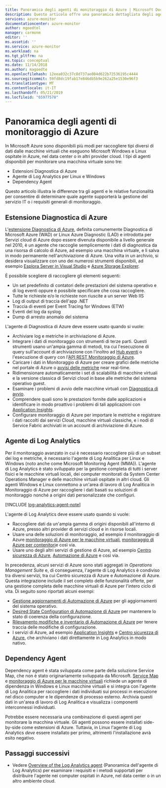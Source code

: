 ```yaml
---
title: Panoramica degli agenti di monitoraggio di Azure | Microsoft Docs
description: Questo articolo offre una panoramica dettagliata degli agenti disponibili di Azure che supportano il monitoraggio delle macchine virtuali ospitate in Azure o in un ambiente ibrido.
services: azure-monitor
documentationcenter: azure-monitor
author: mgoedtel
manager: carmonm
editor: ''
ms.assetid: ''
ms.service: azure-monitor
ms.workload: na
ms.tgt_pltfrm: na
ms.topic: conceptual
ms.date: 11/14/2018
ms.author: magoedte
ms.openlocfilehash: 12eea032c37c8d737ae004d622b72536195c4444
ms.sourcegitcommit: 59fd8dc19fab17e846db5b9e262a25e1530e96f3
ms.translationtype: MT
ms.contentlocale: it-IT
ms.lasthandoff: 05/21/2019
ms.locfileid: "65977578"
---
```

# <a name="overview-of-the-azure-monitoring-agents"></a>Panoramica degli agenti di monitoraggio di Azure 
In Microsoft Azure sono disponibili più modi per raccogliere tipi diversi di dati dalle macchine virtuali che eseguono Microsoft Windows e Linux ospitate in Azure, nel data center o in altri provider cloud. I tipi di agenti disponibili per monitorare una macchina virtuale sono tre:

* Estensioni Diagnostica di Azure
* Agente di Log Analytics per Linux e Windows
* Dependency Agent

Questo articolo illustra le differenze tra gli agenti e le relative funzionalità per consentire di determinare quale agente supporterà la gestione del servizio IT o i requisiti generali di monitoraggio.  

## <a name="azure-diagnostic-extension"></a>Estensione Diagnostica di Azure
L'[estensione Diagnostica di Azure](../../azure-monitor/platform/diagnostics-extension-overview.md), definita comunemente Diagnostica di Microsoft Azure (WAD) or Linux Azure Diagnostic (LAD) e introdotta per Servizi cloud di Azure dopo essere divenuta disponibile a livello generale nel 2010, è un agente che raccoglie semplicemente i dati di diagnostica da una risorsa di calcolo di Azure, ad esempio una macchina virtuale, e li salva in modo permanente nell'archiviazione di Azure. Una volta in un archivio, si desidera visualizzare con uno dei numerosi strumenti disponibili, ad esempio [Esplora Server in Visual Studio](/visualstudio/azure/vs-azure-tools-storage-resources-server-explorer-browse-manage) e [Azure Storage Explorer](../../vs-azure-tools-storage-manage-with-storage-explorer.md).

È possibile scegliere di raccogliere gli elementi seguenti:

* Un set predefinito di contatori delle prestazioni del sistema operativo e di log eventi oppure è possibile specificare che cosa raccogliere. 
* Tutte le richieste e/o le richieste non riuscite a un server Web IIS
* Log di output di traccia dell'app .NET
* Traccia di eventi per Event Tracing for Windows (ETW) 
* Eventi del log da syslog  
* Dump di arresto anomalo del sistema 

L'agente di Diagnostica di Azure deve essere usato quando si vuole:

* Archiviare log e metriche in archiviazione di Azure.
* Integrare i dati di monitoraggio con strumenti di terze parti. Questi strumenti usano un'ampia gamma di metodi, tra cui l'esecuzione di query sull'account di archiviazione con l'inoltro ad [Hub eventi](../../event-hubs/event-hubs-about.md) o l'esecuzione di query con l'[API REST Monitoraggio di Azure](../../azure-monitor/platform/rest-api-walkthrough.md).
* Caricare i dati in Monitoraggio di Azure per creare grafici delle metriche nel portale di Azure o [avvisi delle metriche](../../azure-monitor/platform/alerts-metric-overview.md) near real-time. 
* Ridimensionare automaticamente i set di scalabilità di macchine virtuali e la versione classica di Servizi cloud in base alle metriche del sistema operativo guest.
* Esaminare i problemi di avvio delle macchine virtuali con [Diagnostica di avvio](../../virtual-machines/troubleshooting/boot-diagnostics.md).
* Comprendere quali sono le prestazioni fornite dalle applicazioni e identificare in modo proattivo i problemi di tali applicazioni con [Application Insights](../../azure-monitor/overview.md).
* Configurare monitoraggio di Azure per importare le metriche e registrare i dati raccolti dai servizi Cloud, macchine virtuali classiche, e i nodi di Service Fabric archiviati in un account di archiviazione di Azure.

## <a name="log-analytics-agent"></a>Agente di Log Analytics
Per il monitoraggio avanzato in cui è necessario raccogliere più di un subset dei log e metriche, è necessario l'agente di Log Analitica per Linux e Windows (noto anche come Microsoft Monitoring Agent (MMA)). L'agente di Log Analytics è stato sviluppato per la gestione completa di tutti i server fisici e le macchine virtuali locali, dei computer monitorati da System Center Operations Manager e delle macchine virtuali ospitate in altri cloud. Gli agenti Windows e Linux connettono a un'area di lavoro di Log Analitica in Monitoraggio di Azure per raccogliere i dati basati su soluzioni di monitoraggio nonché a origini dati personalizzate che configuri.

[!INCLUDE [log-analytics-agent-note](../../../includes/log-analytics-agent-note.md)]

L'agente di Log Analytics deve essere usato quando si vuole:

* Raccogliere dati da un'ampia gamma di origini disponibili all'interno di Azure, presso altri provider di servizi cloud e in risorse locali. 
* Usare una delle soluzioni di monitoraggio, ad esempio il monitoraggio di Azure [monitoraggio di Azure per le macchine virtuali](../insights/vminsights-overview.md), [monitoraggio di Azure per contenitori](../insights/container-insights-overview.md)e così via.  
* Usare uno degli altri servizi di gestione di Azure, ad esempio [Centro sicurezza di Azure](../../security-center/security-center-intro.md), [Automazione di Azure](../../automation/automation-intro.md) e così via.

In precedenza, alcuni servizi di Azure sono stati aggregati in *Operations Management Suite* e, di conseguenza, l'agente di Log Analytics è condiviso tra diversi servizi, tra cui Centro sicurezza di Azure e Automazione di Azure.  Questa integrazione include il set completo delle funzionalità offerte, per una gestione completa delle macchine virtuali di Azure per l'intero ciclo di vita.  Di seguito sono riportati alcuni esempi:

* [Gestione aggiornamenti di Automazione di Azure](../../automation/automation-update-management.md) per gli aggiornamenti del sistema operativo.
* [Desired State Configuration di Automazione di Azure](../../automation/automation-dsc-overview.md) per mantenere lo stato di coerenza della configurazione.
* [Rilevamento modifiche e inventario di Automazione di Azure](../../automation/change-tracking.md) per tenere traccia delle modifiche di configurazione.
* I servizi di Azure, ad esempio [Application Insights](https://docs.microsoft.com/azure/application-insights/) e [Centro sicurezza di Azure](https://docs.microsoft.com/azure/security-center/), che archiviano i dati direttamente in Log Analytics in modo nativo.  

## <a name="dependency-agent"></a>Dependency Agent
Dependency agent è stata sviluppata come parte della soluzione Service Map, che non è stato originariamente sviluppata da Microsoft. [Service Map](../insights/service-map.md) e [monitoraggio di Azure per le macchine virtuali](../insights/vminsights-overview.md) richiede un agente di dipendenza in Windows e Linux macchine virtuali e si integra con l'agente di Log Analitica per raccogliere i dati individuati sui processi in esecuzione nel disco computer e le dipendenze di processo esterno. Archivia questi dati in un'area di lavoro di Log Analitica e visualizza i componenti interconnessi individuati.

Potrebbe essere necessaria una combinazione di questi agenti per monitorare la macchina virtuale. Gli agenti possono essere installati side-by-side come estensioni di Azure. Tuttavia, in Linux l'agente di Log Analytics *deve* essere installato per primo, altrimenti l'installazione avrà esito negativo. 

## <a name="next-steps"></a>Passaggi successivi

- Vedere [Overview of the Log Analytics agent](../../azure-monitor/platform/log-analytics-agent.md) (Panoramica dell'agente di Log Analytics) per esaminare i requisiti e i metodi supportati per distribuire l'agente nei computer ospitati in Azure, nel data center o in un altro ambiente cloud.

